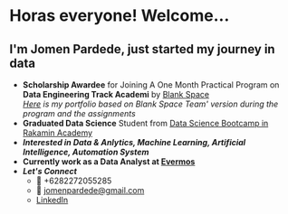 # Horas everyone! Welcome... 
## I'm Jomen Pardede, just started my journey in data

* **Scholarship Awardee** for Joining A One Month Practical Program on **Data Engineering Track Academi** by [Blank Space](https://www.linkedin.com/company/blankspace-io/)<br>
  *[Here](https://drive.google.com/file/d/1kwTfVNi9lwUOrtPL0i9EwgoBc81flceY/view?usp=sharing) is my portfolio based on Blank Space Team' version during the program and the assignments*
* **Graduated Data Science** Student from [Data Science Bootcamp in Rakamin Academy](https://rakamin.com/)
* _**Interested in Data & Anlytics, Machine Learning, Artificial Intelligence, Automation System**_
* **Currently work as a Data Analyst at [Evermos](https://evermos.com)**
* _**Let's Connect**_
  - :iphone: +6282272055285
  - :email: jomenpardede@gmail.com
  - [LinkedIn](www.linkedin.com/in/jomen-pardede)

<!---
Jomen034/Jomen034 is a ✨ special ✨ repository because its `README.md` (this file) appears on your GitHub profile.
You can click the Preview link to take a look at your changes.
--->
